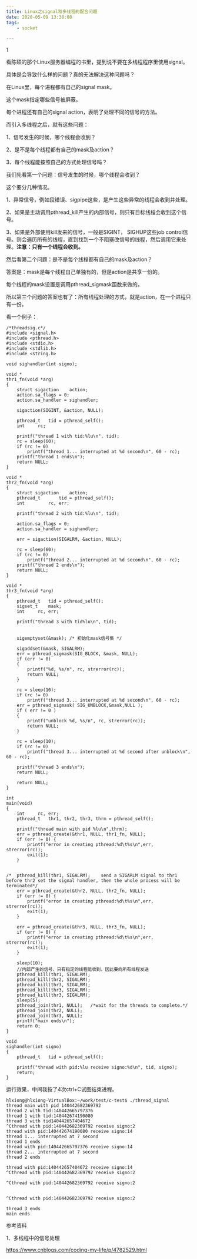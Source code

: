 ```yaml
---
title: Linux之signal和多线程的配合问题
date: 2020-05-09 13:38:08
tags:
	- socket

---
```


1

看陈硕的那个Linux服务器编程的书里，提到说不要在多线程程序里使用signal。

具体是会导致什么样的问题？真的无法解决这种问题吗？

在Linux里，每个进程都有自己的signal mask。

这个mask指定哪些信号被屏蔽。

每个进程还有自己的signal action，表明了处理不同的信号的方法。

而引入多线程之后，就有这些问题：

1、信号发生的时候，哪个线程会收到？

2、是不是每个线程都有自己的mask及action？

3、每个线程能按照自己的方式处理信号吗？



我们先看第一个问题：信号发生的时候，哪个线程会收到？

这个要分几种情况。

1、异常信号，例如段错误、sigpipe这些，是产生这些异常的线程会收到并处理。

2、如果是主动调用pthread_kill产生的内部信号，则只有目标线程会收到这个信号。

3、如果是外部使用kill发来的信号，一般是SIGINT， SIGHUP这些job control信号。则会遍历所有的线程，直到找到一个不阻塞改信号的线程，然后调用它来处理。**注意：只有一个线程会收到。**



然后看第二个问题：是不是每个线程都有自己的mask及action？

答案是：mask是每个线程自己单独有的，但是action是共享一份的。

每个线程的mask设置是调用pthread_sigmask函数来做的。

所以第三个问题的答案也有了：所有线程处理的方式，就是action，在一个进程只有一份。

看一个例子：

```
/*threadsig.c*/
#include <signal.h>
#include <pthread.h>
#include <stdio.h>
#include <stdlib.h>
#include <string.h>

void sighandler(int signo);

void *
thr1_fn(void *arg)
{
    struct sigaction    action;
    action.sa_flags = 0;
    action.sa_handler = sighandler;

    sigaction(SIGINT, &action, NULL);

    pthread_t   tid = pthread_self();
    int     rc;

    printf("thread 1 with tid:%lu\n", tid);
    rc = sleep(60);
    if (rc != 0)
        printf("thread 1... interrupted at %d second\n", 60 - rc);
    printf("thread 1 ends\n");
    return NULL;
}

void *
thr2_fn(void *arg)
{
    struct sigaction    action;
    pthread_t       tid = pthread_self();
    int         rc, err;

    printf("thread 2 with tid:%lu\n", tid);

    action.sa_flags = 0;
    action.sa_handler = sighandler;

    err = sigaction(SIGALRM, &action, NULL);

    rc = sleep(60);
    if (rc != 0)
        printf("thread 2... interrupted at %d second\n", 60 - rc);
    printf("thread 2 ends\n");
    return NULL;
}

void *
thr3_fn(void *arg)
{
    pthread_t   tid = pthread_self();
    sigset_t    mask;
    int     rc, err;

    printf("thread 3 with tid%lu\n", tid);


    sigemptyset(&mask); /* 初始化mask信号集 */

    sigaddset(&mask, SIGALRM);
    err = pthread_sigmask(SIG_BLOCK, &mask, NULL);
    if (err != 0)
    {
        printf("%d, %s/n", rc, strerror(rc));
        return NULL;
    }

    rc = sleep(10);
    if (rc != 0)
        printf("thread 3... interrupted at %d second\n", 60 - rc);
    err = pthread_sigmask( SIG_UNBLOCK,&mask,NULL );
    if ( err != 0 )
    {
        printf("unblock %d, %s/n", rc, strerror(rc));
        return NULL;
    }

    rc = sleep(10);
    if (rc != 0)
        printf("thread 3... interrupted at %d second after unblock\n", 60 - rc);

    printf("thread 3 ends\n");
    return NULL;

    return NULL;
}

int
main(void)
{
    int     rc, err;
    pthread_t   thr1, thr2, thr3, thrm = pthread_self();

    printf("thread main with pid %lu\n",thrm);
    err = pthread_create(&thr1, NULL, thr1_fn, NULL);
    if (err != 0) {
        printf("error in creating pthread:%d\t%s\n",err, strerror(rc));
        exit(1);
    }


/*  pthread_kill(thr1, SIGALRM);    send a SIGARLM signal to thr1 before thr2 set the signal handler, then the whole process will be terminated*/
    err = pthread_create(&thr2, NULL, thr2_fn, NULL);
    if (err != 0) {
        printf("error in creating pthread:%d\t%s\n",err, strerror(rc));
        exit(1);
    }

    err = pthread_create(&thr3, NULL, thr3_fn, NULL);
    if (err != 0) {
        printf("error in creating pthread:%d\t%s\n",err, strerror(rc));
        exit(1);
    }

    sleep(10);
    //内部产生的信号，只有指定的线程能收到，因此要向所有线程发送
    pthread_kill(thr1, SIGALRM);
    pthread_kill(thr2, SIGALRM);
    pthread_kill(thr3, SIGALRM);
    pthread_kill(thr3, SIGALRM);
    pthread_kill(thr3, SIGALRM);
    sleep(5);
    pthread_join(thr1, NULL);   /*wait for the threads to complete.*/
    pthread_join(thr2, NULL);
    pthread_join(thr3, NULL);
    printf("main ends\n");
    return 0;
}

void
sighandler(int signo)
{
    pthread_t   tid = pthread_self();

    printf("thread with pid:%lu receive signo:%d\n", tid, signo);
    return;
}

```



运行效果，中间我按了4次ctrl+C试图结束进程。

```
hlxiong@hlxiong-VirtualBox:~/work/test/c-test$ ./thread_signal
thread main with pid 140442682369792
thread 2 with tid:140442665797376
thread 1 with tid:140442674190080
thread 3 with tid140442657404672
^Cthread with pid:140442682369792 receive signo:2
thread with pid:140442674190080 receive signo:14
thread 1... interrupted at 7 second
thread 1 ends
thread with pid:140442665797376 receive signo:14
thread 2... interrupted at 7 second
thread 2 ends

thread with pid:140442657404672 receive signo:14
^Cthread with pid:140442682369792 receive signo:2

^Cthread with pid:140442682369792 receive signo:2


^Cthread with pid:140442682369792 receive signo:2

thread 3 ends
main ends
```



参考资料

1、多线程中的信号处理

https://www.cnblogs.com/coding-my-life/p/4782529.html